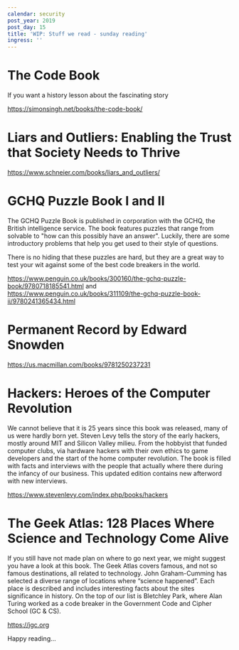 ```yaml
---
calendar: security
post_year: 2019
post_day: 15
title: 'WIP: Stuff we read - sunday reading'
ingress: ''
---
```

# The Code Book
If you want a history lesson about the fascinating story

https://simonsingh.net/books/the-code-book/

# Liars and Outliers: Enabling the Trust that Society Needs to Thrive

<https://www.schneier.com/books/liars_and_outliers/>

# GCHQ Puzzle Book I and II

The GCHQ Puzzle Book is published in corporation with the GCHQ, the British intelligence service. The book features puzzles that range from solvable to "how can this possibly have an answer". Luckily, there are some introductory problems that help you get used to their style of questions.

There is no hiding that these puzzles are hard, but they are a great way to test your wit against some of the best code breakers in the world.

<https://www.penguin.co.uk/books/300160/the-gchq-puzzle-book/9780718185541.html> and <https://www.penguin.co.uk/books/311109/the-gchq-puzzle-book-ii/9780241365434.html>

# Permanent Record by Edward Snowden

<https://us.macmillan.com/books/9781250237231>

# Hackers: Heroes of the Computer Revolution
We cannot believe that it is 25 years since this book was released, many of us were hardly born yet. Steven Levy tells the story of the early hackers, mostly around MIT and Silicon Valley milieu. From the hobbyist that funded computer clubs, via hardware hackers with their own ethics to game developers and the start of the home computer revolution. The book is filled with facts and interviews with the people that actually where there during the infancy of our business. This updated edition contains new afterword with new interviews.

<https://www.stevenlevy.com/index.php/books/hackers>

# The Geek Atlas: 128 Places Where Science and Technology Come Alive
If you still have not made plan on where to go next year, we might suggest you have a look at this book. The Geek Atlas covers famous, and not so famous destinations, all related to technology. John Graham-Cumming has selected a diverse range of locations where “science happened”. Each place is described and includes interesting facts about the sites significance in history. On the top of our list is Bletchley Park, where Alan Turing worked as a code breaker in the Government Code and Cipher School (GC & CS).

<https://jgc.org>

Happy reading...

